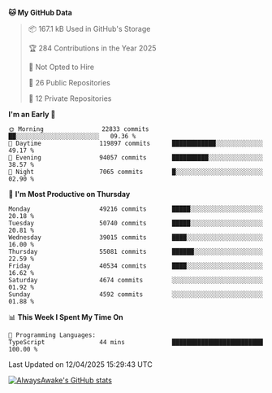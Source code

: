 <!--START_SECTION:waka-->
**🐱 My GitHub Data** 

> 📦 167.1 kB Used in GitHub's Storage 
 > 
> 🏆 284 Contributions in the Year 2025
 > 
> 🚫 Not Opted to Hire
 > 
> 📜 26 Public Repositories 
 > 
> 🔑 12 Private Repositories 
 > 
**I'm an Early 🐤** 

```text
🌞 Morning                22833 commits       ██░░░░░░░░░░░░░░░░░░░░░░░   09.36 % 
🌆 Daytime                119897 commits      ████████████░░░░░░░░░░░░░   49.17 % 
🌃 Evening                94057 commits       ██████████░░░░░░░░░░░░░░░   38.57 % 
🌙 Night                  7065 commits        █░░░░░░░░░░░░░░░░░░░░░░░░   02.90 % 
```
📅 **I'm Most Productive on Thursday** 

```text
Monday                   49216 commits       █████░░░░░░░░░░░░░░░░░░░░   20.18 % 
Tuesday                  50740 commits       █████░░░░░░░░░░░░░░░░░░░░   20.81 % 
Wednesday                39015 commits       ████░░░░░░░░░░░░░░░░░░░░░   16.00 % 
Thursday                 55081 commits       ██████░░░░░░░░░░░░░░░░░░░   22.59 % 
Friday                   40534 commits       ████░░░░░░░░░░░░░░░░░░░░░   16.62 % 
Saturday                 4674 commits        ░░░░░░░░░░░░░░░░░░░░░░░░░   01.92 % 
Sunday                   4592 commits        ░░░░░░░░░░░░░░░░░░░░░░░░░   01.88 % 
```


📊 **This Week I Spent My Time On** 

```text
💬 Programming Languages: 
TypeScript               44 mins             █████████████████████████   100.00 % 
```


 Last Updated on 12/04/2025 15:29:43 UTC
<!--END_SECTION:waka-->

[![AlwaysAwake's GitHub stats](https://github-readme-stats.vercel.app/api?username=AlwaysAwake&show_icons=true&theme=github_dark&count_private=true)](https://github.com/AlwaysAwake/AlwaysAwake)
